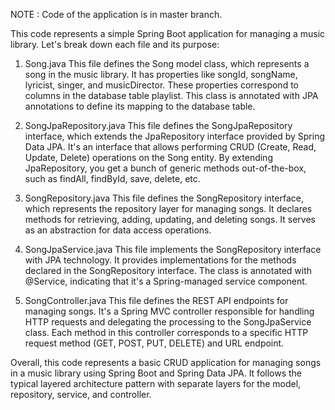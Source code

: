 NOTE : Code of the application is in master branch. 

This code represents a simple Spring Boot application for managing a music library. Let's break down each file and its purpose:

1. Song.java
This file defines the Song model class, which represents a song in the music library. It has properties like songId, songName, lyricist, singer, and musicDirector. These properties correspond to columns in the database table playlist. This class is annotated with JPA annotations to define its mapping to the database table.

2. SongJpaRepository.java
This file defines the SongJpaRepository interface, which extends the JpaRepository interface provided by Spring Data JPA. It's an interface that allows performing CRUD (Create, Read, Update, Delete) operations on the Song entity. By extending JpaRepository, you get a bunch of generic methods out-of-the-box, such as findAll, findById, save, delete, etc.

3. SongRepository.java
This file defines the SongRepository interface, which represents the repository layer for managing songs. It declares methods for retrieving, adding, updating, and deleting songs. It serves as an abstraction for data access operations.

4. SongJpaService.java
This file implements the SongRepository interface with JPA technology. It provides implementations for the methods declared in the SongRepository interface. The class is annotated with @Service, indicating that it's a Spring-managed service component.

5. SongController.java
This file defines the REST API endpoints for managing songs. It's a Spring MVC controller responsible for handling HTTP requests and delegating the processing to the SongJpaService class. Each method in this controller corresponds to a specific HTTP request method (GET, POST, PUT, DELETE) and URL endpoint.

Overall, this code represents a basic CRUD application for managing songs in a music library using Spring Boot and Spring Data JPA. It follows the typical layered architecture pattern with separate layers for the model, repository, service, and controller.
